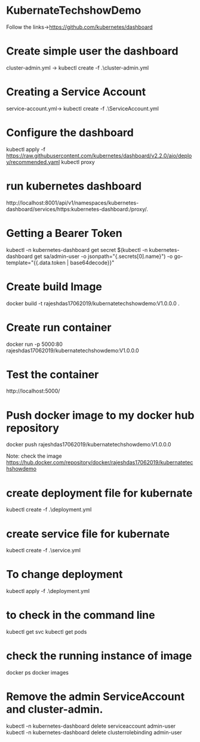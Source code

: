 # KubernateTechshowDemo
Follow the links->https://github.com/kubernetes/dashboard

# Create simple user  the dashboard
cluster-admin.yml ->  kubectl create -f .\cluster-admin.yml

# Creating a Service Account
service-account.yml-> kubectl create -f .\ServiceAccount.yml

# Configure the dashboard
kubectl apply -f https://raw.githubusercontent.com/kubernetes/dashboard/v2.2.0/aio/deploy/recommended.yaml
kubectl proxy
# run kubernetes dashboard
http://localhost:8001/api/v1/namespaces/kubernetes-dashboard/services/https:kubernetes-dashboard:/proxy/.

# Getting a Bearer Token
kubectl -n kubernetes-dashboard get secret $(kubectl -n kubernetes-dashboard get sa/admin-user -o jsonpath="{.secrets[0].name}") -o go-template="{{.data.token | base64decode}}"

# Create build Image 
docker build -t  rajeshdas17062019/kubernatetechshowdemo:V1.0.0.0 .

# Create run  container  
docker run -p 5000:80 rajeshdas17062019/kubernatetechshowdemo:V1.0.0.0

# Test the container 
http://localhost:5000/

# Push docker image to my docker hub repository
docker push rajeshdas17062019/kubernatetechshowdemo:V1.0.0.0

Note: check the image https://hub.docker.com/repository/docker/rajeshdas17062019/kubernatetechshowdemo

# create deployment file for kubernate
kubectl create -f .\deployment.yml

# create service file for kubernate
kubectl create  -f .\service.yml

# To change deployment 
kubectl apply  -f .\deployment.yml

# to check in the command line
kubectl get svc
kubectl get pods

# check the running instance of image
docker ps 
docker images

# Remove the admin ServiceAccount and cluster-admin.
kubectl -n kubernetes-dashboard delete serviceaccount admin-user
kubectl -n kubernetes-dashboard delete clusterrolebinding admin-user












